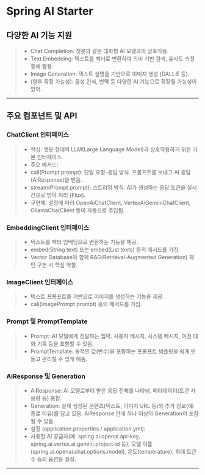 # Spring AI Starter

## 다양한 AI 기능 지원
> * Chat Completion: 챗봇과 같은 대화형 AI 모델과의 상호작용.
> * Text Embedding: 텍스트를 벡터로 변환하여 의미 기반 검색, 유사도 측정 등에 활용.
> * Image Generation: 텍스트 설명을 기반으로 이미지 생성 (DALL·E 등).
> * (향후 확장 가능성): 음성 인식, 번역 등 다양한 AI 기능으로 확장될 가능성이 있어.

---

## 주요 컴포넌트 및 API
### ChatClient 인터페이스
> * 핵심: 챗봇 형태의 LLM(Large Language Model)과 상호작용하기 위한 기본 인터페이스.
> * 주요 메서드:
> * call(Prompt prompt): 단일 요청-응답 방식. 프롬프트를 보내고 AI 응답(AiResponse)을 받음.
> * stream(Prompt prompt): 스트리밍 방식. AI가 생성하는 응답 토큰을 실시간으로 받아 처리 (Flux<AiResponse>).
> * 구현체: 설정에 따라 OpenAiChatClient, VertexAiGeminiChatClient, OllamaChatClient 등이 자동으로 주입됨.

### EmbeddingClient 인터페이스
> * 텍스트를 벡터 임베딩으로 변환하는 기능을 제공.
> * embed(String text) 또는 embed(List<String> texts) 등의 메서드를 가짐.
> * Vector Database와 함께 RAG(Retrieval-Augmented Generation) 패턴 구현 시 핵심 역할.

### ImageClient 인터페이스
> * 텍스트 프롬프트를 기반으로 이미지를 생성하는 기능을 제공.
> * call(ImagePrompt prompt) 등의 메서드를 가짐.

### Prompt 및 PromptTemplate
> * Prompt: AI 모델에게 전달하는 입력. 사용자 메시지, 시스템 메시지, 이전 대화 기록 등을 포함할 수 있음.
> * PromptTemplate: 동적인 값(변수)을 포함하는 프롬프트 템플릿을 쉽게 만들고 관리할 수 있게 해줌.

### AiResponse 및 Generation
> * AiResponse: AI 모델로부터 받은 응답 전체를 나타냄. 메타데이터(토큰 사용량 등) 포함.
> * Generation: 실제 생성된 콘텐츠(텍스트, 이미지 URL 등)와 추가 정보(예: 종료 이유)를 담고 있음. AiResponse 안에 하나 이상의 Generation이 포함될 수 있음.
> * 설정 (application.properties / application.yml):
> * 사용할 AI 공급자(예: spring.ai.openai.api-key, spring.ai.vertex.ai.gemini.project-id 등), 모델 이름(spring.ai.openai.chat.options.model), 온도(temperature), 최대 토큰 수 등의 옵션을 설정.

---

